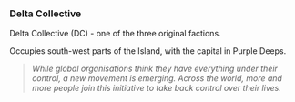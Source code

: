 ### Delta Collective
Delta Collective (DC) - one of the three original factions.

Occupies south-west parts of the Island, with the capital in Purple Deeps.

> *While global organisations think they have everything under their control, a new movement is emerging. Across the world, more and more people join this initiative to take back control over their lives.*
<!--stackedit_data:
eyJoaXN0b3J5IjpbLTkxNzA5MTkwNF19
-->